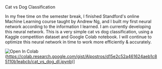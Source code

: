 Cat vs Dog Classification

In my free time on the semester break, I finished Standford's online Machine Learning course taught by Andrew Ng, and I built my first neural network according to the information I learned.
I am currently developing this neural network.
This is a very simple cat vs dog classification, using a Kaggle competition dataset and Google Colab notebook. 
I will continue to optimize this neural network in time to work more efficiently & accurately.

![Open In Colab](https://colab.research.google.com/assets/colab-badge.svg)(https://colab.research.google.com/gist/Alpostros/d15e2c52a461624aeb1c85110b1eabcb/cat_vs_dog_dl.ipynb)]
